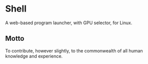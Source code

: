 # Shell

A web-based program launcher, with GPU selector, for Linux.

## Motto
To contribute, however slightly, to the commonwealth of all human knowledge and experience.